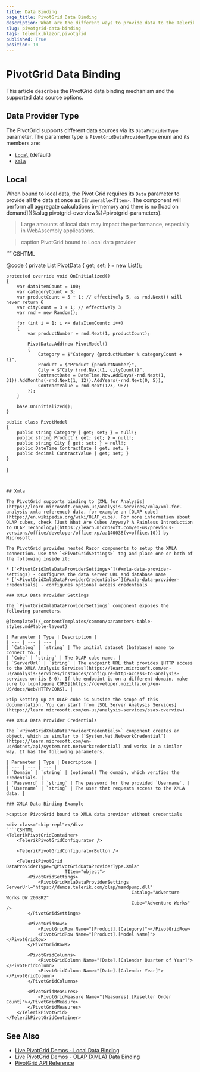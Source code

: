 ```yaml
---
title: Data Binding
page_title: PivotGrid Data Binding
description: What are the different ways to provide data to the Telerik UI for Blazor PivotGrid. Information about XMLA datasource, local data.
slug: pivotgrid-data-binding
tags: telerik,blazor,pivotgrid
published: True
position: 10
---
```


# PivotGrid Data Binding

This article describes the PivotGrid data binding mechanism and the supported data source options.


## Data Provider Type

The PivotGrid supports different data sources via its `DataProviderType` parameter. The parameter type is `PivotGridDataProviderType` enum and its members are:

* [`Local`](#local) (default)
* [`Xmla`](#xmla)


## Local

When bound to local data, the Pivot Grid requires its `Data` parameter to provide all the data at once as `IEnumerable<TItem>`. The component will perform all aggregate calculations in-memory and there is no [load on demand]({%slug pivotgrid-overview%}#pivotgrid-parameters).

> Large amounts of local data may impact the performance, especially in WebAssembly applications.

>caption PivotGrid bound to Local data provider

<div class="skip-repl"></div>
````CSHTML
<TelerikPivotGrid Data="@PivotData">
    <PivotGridColumns>
        <PivotGridColumn Name="@nameof(PivotModel.City)" />
    </PivotGridColumns>
    <PivotGridRows>
        <PivotGridRow Name="@nameof(PivotModel.Category)" />
        <PivotGridRow Name="@nameof(PivotModel.Product)" />
    </PivotGridRows>
    <PivotGridMeasures>
        <PivotGridMeasure Name="@nameof(PivotModel.ContractValue)" />
    </PivotGridMeasures>
</TelerikPivotGrid>

@code {
    private List<PivotModel> PivotData { get; set; } = new List<PivotModel>();

    protected override void OnInitialized()
    {
        var dataItemCount = 100;
        var categoryCount = 3;
        var productCount = 5 + 1; // effectively 5, as rnd.Next() will never return 6
        var cityCount = 3 + 1; // effectively 3
        var rnd = new Random();

        for (int i = 1; i <= dataItemCount; i++)
        {
            var productNumber = rnd.Next(1, productCount);

            PivotData.Add(new PivotModel()
            {
                Category = $"Category {productNumber % categoryCount + 1}",
                Product = $"Product {productNumber}",
                City = $"City {rnd.Next(1, cityCount)}",
                ContractDate = DateTime.Now.AddDays(-rnd.Next(1, 31)).AddMonths(-rnd.Next(1, 12)).AddYears(-rnd.Next(0, 5)),
                ContractValue = rnd.Next(123, 987)
            });
        }

        base.OnInitialized();
    }

    public class PivotModel
    {
        public string Category { get; set; } = null!;
        public string Product { get; set; } = null!;
        public string City { get; set; } = null!;
        public DateTime ContractDate { get; set; }
        public decimal ContractValue { get; set; }
    }
}
````


## Xmla

The PivotGrid supports binding to [XML for Analysis](https://learn.microsoft.com/en-us/analysis-services/xmla/xml-for-analysis-xmla-reference) data, for example an [OLAP cube](https://en.wikipedia.org/wiki/OLAP_cube). For more information about OLAP cubes, check [Just What Are Cubes Anyway? A Painless Introduction to OLAP Technology](https://learn.microsoft.com/en-us/previous-versions/office/developer/office-xp/aa140038(v=office.10)) by Microsoft.

The PivotGrid provides nested Razor components to setup the XMLA connection. Use the `<PivotGridSettings>` tag and place one or both of the following inside it:

* [`<PivotGridXmlaDataProviderSettings>`](#xmla-data-provider-settings) - configures the data server URL and database name
* [`<PivotGridXmlaDataProviderCredentials>`](#xmla-data-provider-credentials) - configures optional access credentials

### XMLA Data Provider Settings

The `PivotGridXmlaDataProviderSettings` component exposes the following parameters.

@[template](/_contentTemplates/common/parameters-table-styles.md#table-layout)

| Parameter | Type | Description |
| --- | --- | --- |
| `Catalog` | `string` | The initial dataset (batabase) name to connect to. |
| `Cube` | `string` | The OLAP cube name. |
| `ServerUrl` | `string` | The endpoint URL that provides [HTTP access to the XMLA Analysis Services](https://learn.microsoft.com/en-us/analysis-services/instances/configure-http-access-to-analysis-services-on-iis-8-0). If the endpoint is on a different domain, make sure to [configure CORS](https://developer.mozilla.org/en-US/docs/Web/HTTP/CORS). |

>tip Setting up an OLAP cube is outside the scope of this documentation. You can start from [SQL Server Analysis Services](https://learn.microsoft.com/en-us/analysis-services/ssas-overview).

### XMLA Data Provider Credentials

The `<PivotGridXmlaDataProviderCredentials>` component creates an object, which is similar to [`System.Net.NetworkCredential`](https://learn.microsoft.com/en-us/dotnet/api/system.net.networkcredential) and works in a similar way. It has the following parameters.

| Parameter | Type | Description |
| --- | --- | --- |
| `Domain` | `string` | (optional) The domain, which verifies the credentials. |
| `Password` | `string` | The password for the provided `Username`. |
| `Username` | `string` | The user that requests access to the XMLA data. |

### XMLA Data Binding Example

>caption PivotGrid bound to XMLA data provider without credentials

<div class="skip-repl"></div>
````CSHTML
<TelerikPivotGridContainer>
    <TelerikPivotGridConfigurator />

    <TelerikPivotGridConfiguratorButton />

    <TelerikPivotGrid DataProviderType="@PivotGridDataProviderType.Xmla"
                      TItem="object">
        <PivotGridSettings>
            <PivotGridXmlaDataProviderSettings ServerUrl="https://demos.telerik.com/olap/msmdpump.dll"
                                               Catalog="Adventure Works DW 2008R2"
                                               Cube="Adventure Works" />
        </PivotGridSettings>

        <PivotGridRows>
            <PivotGridRow Name="[Product].[Category]"></PivotGridRow>
            <PivotGridRow Name="[Product].[Model Name]"></PivotGridRow>
        </PivotGridRows>

        <PivotGridColumns>
            <PivotGridColumn Name="[Date].[Calendar Quarter of Year]"></PivotGridColumn>
            <PivotGridColumn Name="[Date].[Calendar Year]"></PivotGridColumn>
        </PivotGridColumns>

        <PivotGridMeasures>
            <PivotGridMeasure Name="[Measures].[Reseller Order Count]"></PivotGridMeasure>
        </PivotGridMeasures>
    </TelerikPivotGrid>
</TelerikPivotGridContainer>
````

## See Also

* [Live PivotGrid Demos - Local Data Binding](https://demos.telerik.com/blazor-ui/pivotgrid/local-data-binding)
* [Live PivotGrid Demos - OLAP (XMLA) Data Binding](https://demos.telerik.com/blazor-ui/pivotgrid/xmla-data-binding)
* [PivotGrid API Reference](/blazor-ui/api/Telerik.Blazor.Components.TelerikPivotGrid-1)
